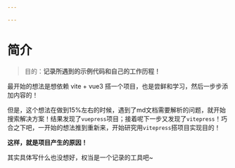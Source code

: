 ```yaml
---

---
```

# 简介

> 目的：**记录所遇到的示例代码和自己的工作历程！**

最开始的想法是想依赖 vite + vue3 搭一个项目，也是尝鲜和学习，然后一步步添加内容的！

但是，这个想法在做到15%左右的时候，遇到了md文档需要解析的问题，就开始搜索解决方案！结果发现了`vuepress`项目；接着呢下一步又发现了`vitepress`！巧合之下吧，一开始的想法推到重新来，开始研究用`vitepress`搭项目实现目的！

**这样，就是项目产生的原因！**

其实具体写什么也没想好，权当是一个记录的工具吧~